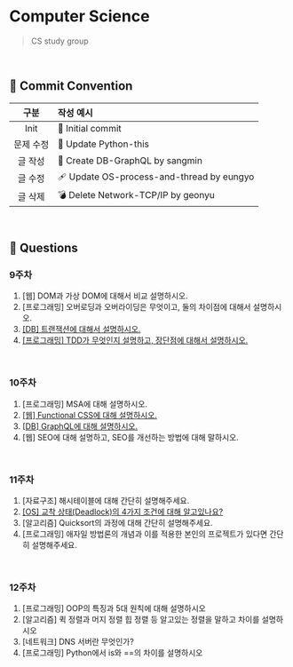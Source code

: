 # Computer Science

> CS study group

<br>

## 🔨 Commit Convention

|   구분    | 작성 예시                                |
| :-------: | :--------------------------------------- |
|   Init    | 🎉 Initial commit                         |
| 문제 수정 | 📁 Update Python-this                     |
|  글 작성  | 📝 Create DB-GraphQL by sangmin           |
|  글 수정  | 🩹 Update OS-process-and-thread by eungyo |
|  글 삭제  | 💣 Delete Network-TCP/IP by geonyu        |

<br>

## 📜 Questions

### 9주차

1. [웹] DOM과 가상 DOM에 대해서 비교 설명하시오.
2. [프로그래밍] 오버로딩과 오버라이딩은 무엇이고, 둘의 차이점에 대해서 설명하시오.
3. [[DB] 트랜잭션에 대해서 설명하시오.](./DB/Transaction)
4. [[프로그래밍] TDD가 무엇인지 설명하고, 장단점에 대해서 설명하시오.](./Software%20Engineering/TDD)

<br>

### 10주차

1. [프로그래밍] MSA에 대해 설명하시오.
2. [[웹] Functional CSS에 대해 설명하시오.](./Web/Functional_CSS)
3. [[DB] GraphQL에 대해 설명하시오.](./DB/GraphQL)
4. [웹] SEO에 대해 설명하고, SEO를 개선하는 방법에 대해 말하시오.

<br>

### 11주차

1. [자료구조] 해시테이블에 대해 간단히 설명해주세요.
2. [[OS] 교착 상태(Deadlock)의 4가지 조건에 대해 알고있나요?](./OS/Deadlock)
3. [알고리즘] Quicksort의 과정에 대해 간단히 설명해주세요.
4. [프로그래밍] 애자일 방법론의 개념과 이를 적용한 본인의 프로젝트가 있다면 간단히 설명해주세요.

<br>

### 12주차

1. [프로그래밍] OOP의 특징과 5대 원칙에 대해 설명하시오
2. [알고리즘] 퀵 정렬과 머지 정렬 힙 정렬 등 알고있는 정렬을 말하고 차이를 설명하시오
3. [네트워크] DNS 서버란 무엇인가?
4. [프로그래밍] Python에서 is와 ==의 차이를 설명하시오